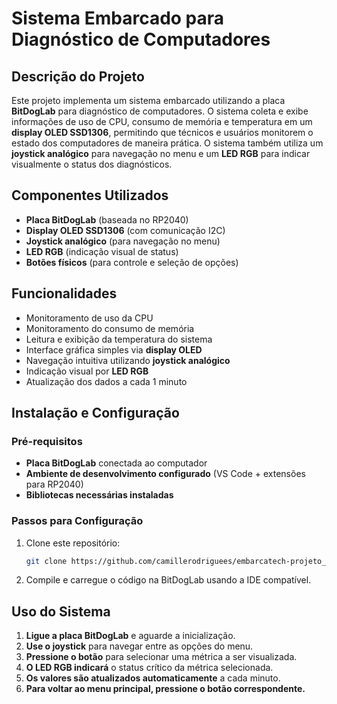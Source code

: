 # Sistema Embarcado para Diagnóstico de Computadores

## Descrição do Projeto

Este projeto implementa um sistema embarcado utilizando a placa **BitDogLab** para diagnóstico de computadores. O sistema coleta e exibe informações de uso de CPU, consumo de memória e temperatura em um **display OLED SSD1306**, permitindo que técnicos e usuários monitorem o estado dos computadores de maneira prática. O sistema também utiliza um **joystick analógico** para navegação no menu e um **LED RGB** para indicar visualmente o status dos diagnósticos.

## Componentes Utilizados

- **Placa BitDogLab** (baseada no RP2040)
- **Display OLED SSD1306** (com comunicação I2C)
- **Joystick analógico** (para navegação no menu)
- **LED RGB** (indicação visual de status)
- **Botões físicos** (para controle e seleção de opções)

## Funcionalidades

- Monitoramento de uso da CPU
- Monitoramento do consumo de memória
- Leitura e exibição da temperatura do sistema
- Interface gráfica simples via **display OLED**
- Navegação intuitiva utilizando **joystick analógico**
- Indicação visual por **LED RGB**
- Atualização dos dados a cada 1 minuto

## Instalação e Configuração

### Pré-requisitos

- **Placa BitDogLab** conectada ao computador
- **Ambiente de desenvolvimento configurado** (VS Code + extensões para RP2040)
- **Bibliotecas necessárias instaladas**

### Passos para Configuração

1. Clone este repositório:
   ```sh
   git clone https://github.com/camillerodriguees/embarcatech-projeto_final.git
   ```
2. Compile e carregue o código na BitDogLab usando a IDE compatível.

## Uso do Sistema

1. **Ligue a placa BitDogLab** e aguarde a inicialização.
2. **Use o joystick** para navegar entre as opções do menu.
3. **Pressione o botão** para selecionar uma métrica a ser visualizada.
4. **O LED RGB indicará** o status crítico da métrica selecionada.
5. **Os valores são atualizados automaticamente** a cada minuto.
6. **Para voltar ao menu principal, pressione o botão correspondente.**

